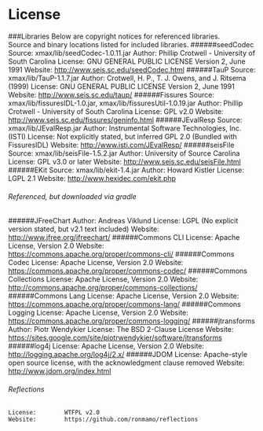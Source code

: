 License
========

###Libraries
    Below are copyright notices for referenced libraries.  
    Source and binary locations listed for included libraries.
######seedCodec                                      
	Source: 		xmax/lib/seedCodec-1.0.11.jar
    Author:         Phillip Crotwell - University of South Carolina
    License:        GNU GENERAL PUBLIC LICENSE Version 2, June 1991
    Website:        http://www.seis.sc.edu/seedCodec.html
######TauP
	Source:			xmax/lib/TauP-1.1.7.jar
	Author:			Crotwell, H. P., T. J. Owens, and J. Ritsema (1999)
	License:		GNU GENERAL PUBLIC LICENSE Version 2, June 1991
	Website: 		http://www.seis.sc.edu/taup/
######Fissures
	Source:			xmax/lib/fissuresIDL-1.0.jar, xmax/lib/fissuresUtil-1.0.19.jar
	Author:			Phillip Crotwell - University of South Carolina 
	License:		GPL v2.0
	Website:		http://www.seis.sc.edu/fissures/geninfo.html
######JEvalResp
	Source:			xmax/lib/JEvalResp.jar
	Author:			Instrumental Software Technologies, Inc. (ISTI)
	License:        Not explicitly stated, but inferred GPL 2.0 (Bundled with FissuresIDL)
	Website:		http://www.isti.com/JEvalResp/
######seisFile
	Source:			xmax/lib/seisFile-1.5.2.jar
	Author:			University of Source Carolina
	License:		GPL v3.0 or later
	Website:		http://www.seis.sc.edu/seisFile.html
######EKit
	Source:			xmax/lib/ekit-1.4.jar
	Author:			Howard Kistler
	License:	    LGPL 2.1
	Website:		http://www.hexidec.com/ekit.php

	
###### Referenced, but downloaded via gradle

######JFreeChart
	Author:			Andreas Viklund
	License:	    LGPL (No explicit version stated, but v2.1 text included)
	Website:		http://www.jfree.org/jfreechart/
######Commons CLI
	License:		Apache License, Version 2.0
	Website:		https://commons.apache.org/proper/commons-cli/
######Commons Codec
	License:		Apache License, Version 2.0
	Website:		https://commons.apache.org/proper/commons-codec/
######Commons Collections
	License:		Apache License, Version 2.0
	Website:		http://commons.apache.org/proper/commons-collections/		
######Commons Lang
	License:		Apache License, Version 2.0
	Website:		https://commons.apache.org/proper/commons-lang/	
######Commons Logging
	License:		Apache License,	Version 2.0
	Website:		https://commons.apache.org/proper/commons-logging/
######jtransforms
	Author:			Piotr Wendykier
	License:		The BSD 2-Clause License
	Website:		https://sites.google.com/site/piotrwendykier/software/jtransforms
######log4j
	License:		Apache License,	Version 2.0
	Website:		http://logging.apache.org/log4j/2.x/
######JDOM
	License:		Apache-style open source license, with the acknowledgment clause removed
	Website:		http://www.jdom.org/index.html
###### Reflections
	License:		WTFPL v2.0 
	Website:	    https://github.com/ronmamo/reflections

